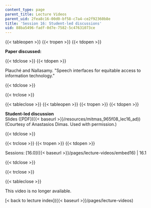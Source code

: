```yaml
---
content_type: page
parent_title: Lecture Videos
parent_uid: 2fea8c16-00d0-bf58-c7a4-ce2f92360b8e
title: 'Session 16: Student-led discussions'
uid: 88ba5496-fadf-0d7e-7582-5c47631073ce
---
```


{{< tableopen >}}
{{< tropen >}}
{{< tdopen >}}


**Paper discussed:**


{{< tdclose >}}
{{< tdopen >}}


Plauché and Nallasamy. "Speech interfaces for equitable access to information technology."


{{< tdclose >}}

{{< trclose >}}

{{< tableclose >}}
{{< tableopen >}}
{{< tropen >}}
{{< tdopen >}}


**Student-led discussion**  
Slides ([PDF]({{< baseurl >}}/resources/mitmas_965f08_lec16_ad)) (Courtesy of Anastasios Dimas. Used with permission.)


{{< tdclose >}}

{{< trclose >}}
{{< tropen >}}
{{< tdopen >}}


Sessions: [16.0]({{< baseurl >}}/pages/lecture-videos/embed16) | 16.1


{{< tdclose >}}

{{< trclose >}}

{{< tableclose >}}

This video is no longer available.

[\< back to lecture index]({{< baseurl >}}/pages/lecture-videos)